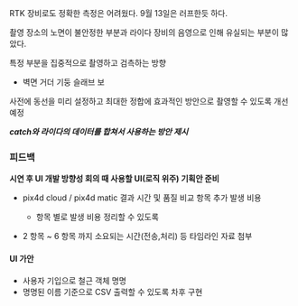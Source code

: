 RTK 장비로도 정확한 측정은 어려웠다.
9월 13일은 러프한듯 하다.

촬영 장소의 노면이 불안정한 부분과 라이다 장비의 음영으로 인해 유실되는 부분이 많았다.

특정 부분을 집중적으로 촬영하고 검측하는 방향
- 벽면 거더 기둥 슬래브 보 

사전에 동선을 미리 설정하고 최대한 정합에 효과적인 방안으로 촬영할 수 있도록 개선 예정

***catch와 라이다의 데이터를 합쳐서 사용하는 방안 제시***



###  피드백 

**시연 후 UI 개발 방향성 회의 때 사용할 UI(로직 위주) 기획안 준비**


- pix4d cloud / pix4d matic  결과 시간 및 품질 비교 항목 추가 발생 비용 
	- 항목 별로 발생 비용 정리할 수 있도록 

- 2 항목 ~ 6 항목 까지 소요되는 시간(전송,처리) 등 타임라인 자료 첨부 



####  UI 가안
- 사용자 기입으로 철근 객체 명명
- 명명된 이름 기준으로 CSV 출력할 수 있도록 차후 구현
